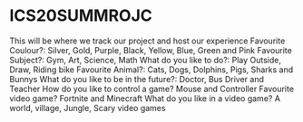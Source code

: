# ICS20SUMMROJC
This will be where we track our project and host our experience 
Favourite Coulour?: Silver, Gold, Purple, Black, Yellow, Blue, Green and Pink
Favourite Subject?: Gym, Art, Science, Math
What do you like to do?: Play Outside, Draw, Riding bike
Favourite Animal?: Cats, Dogs, Dolphins, Pigs, Sharks and Bunnys
What do you like to be in the future?: Doctor, Bus Driver and Teacher
How do you like to control a game? Mouse and Controller
Favourite video game? Fortnite and Minecraft
What do you like in a video game? A world, village, Jungle, Scary video games
